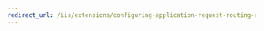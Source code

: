 ```yaml
---
redirect_url: /iis/extensions/configuring-application-request-routing-arr/demonstration-of-shared-hosting-deployment-with-arr
---
```

